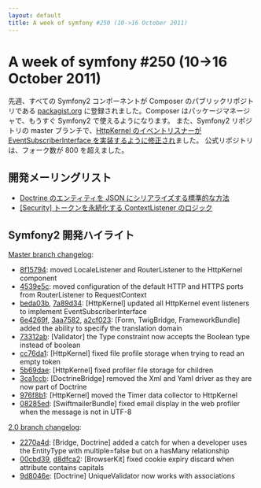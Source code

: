 ```yaml
---
layout: default
title: A week of symfony #250 (10->16 October 2011)
---
```


A week of symfony #250 (10->16 October 2011)
============================================

先週、すべての Symfony2 コンポーネントが Composer のパブリックリポジトリである [packagist.org](http://packagist.org/) に登録されました。Composer はパッケージマネージャで、もうすぐ Symfony2 で使えるようになります。
また、Symfony2 リポジトリの master ブランチで、[HttpKernel のイベントリスナーが EventSubscriberInterface を実装するように修正され](https://github.com/symfony/symfony/commit/beda03ba96b847fb6bcf2d7aed2893c978ec2565)ました。
公式リポジトリは、フォーク数が 800 を超えました。
 
開発メーリングリスト
--------------------

  * [Doctrine のエンティティを JSON にシリアライズする標準的な方法](https://groups.google.com/forum/#!topic/symfony-devs/GIOXA3GFspQ)
  * [\[Security\] トークンを永続化する ContextListener のロジック](https://groups.google.com/forum/#!topic/symfony-devs/ojLvh0WUbfo)

Symfony2 開発ハイライト
-----------------------

[Master branch changelog](http://github.com/symfony/symfony/commits/master):

  * [8f15794](http://github.com/symfony/symfony/commit/8f157942740b61a140997c3e2bfcb8326606e3b7 "8f157942740b61a140997c3e2bfcb8326606e3b7 commit on github"): moved LocaleListener and RouterListener to the HttpKernel component
  * [4539e5c](http://github.com/symfony/symfony/commit/4539e5c554e71d53ae6d4b3b48681fea60d0fd90 "4539e5c554e71d53ae6d4b3b48681fea60d0fd90 commit on github"): moved configuration of the default HTTP and HTTPS ports from RouterListener to RequestContext
  * [beda03b](http://github.com/symfony/symfony/commit/beda03ba96b847fb6bcf2d7aed2893c978ec2565 "beda03ba96b847fb6bcf2d7aed2893c978ec2565 commit on github"), [7a89d34](http://github.com/symfony/symfony/commit/7a89d34872e82fcc67efef7a709e8501351d6bac "7a89d34872e82fcc67efef7a709e8501351d6bac commit on github"): \[HttpKernel\] updated all HttpKernel event listeners to implement EventSubscriberInterface
  * [6e4269f](http://github.com/symfony/symfony/commit/6e4269f9eb944c879c563b701cbf203ac3a48056 "6e4269f9eb944c879c563b701cbf203ac3a48056 commit on github"), [3aa7582](http://github.com/symfony/symfony/commit/3aa75828b01149a8ea6fbe18f27d1fd27f96bd35 "3aa75828b01149a8ea6fbe18f27d1fd27f96bd35 commit on github"), [a2cf023](http://github.com/symfony/symfony/commit/a2cf023da1e3bc58cd1f3acae9d186cba0aea1dc "a2cf023da1e3bc58cd1f3acae9d186cba0aea1dc commit on github"): \[Form, TwigBridge, FrameworkBundle\] added the ability to specify the translation domain
  * [73312ab](http://github.com/symfony/symfony/commit/73312ab5e9321bb586fd2e7f7503b01554875969 "73312ab5e9321bb586fd2e7f7503b01554875969 commit on github"): \[Validator\] the Type constraint now accepts the Boolean type instead of boolean
  * [cc76da1](http://github.com/symfony/symfony/commit/cc76da1144bbeb57db6faafcfd2242e055276275 "cc76da1144bbeb57db6faafcfd2242e055276275 commit on github"): \[HttpKernel\] fixed file profile storage when trying to read an empty token
  * [5b69dae](http://github.com/symfony/symfony/commit/5b69dae9c8384a3e8c0cbc1a2ec5dc4fa44d05d3 "5b69dae9c8384a3e8c0cbc1a2ec5dc4fa44d05d3 commit on github"): \[HttpKernel\] fixed profiler file storage for children
  * [3ca1ccb](http://github.com/symfony/symfony/commit/3ca1ccbf6764de5e2d48b2ddabdd2f1eb7075459 "3ca1ccbf6764de5e2d48b2ddabdd2f1eb7075459 commit on github"): \[DoctrineBridge\] removed the Xml and Yaml driver as they are now part of Doctrine
  * [976f8b1](http://github.com/symfony/symfony/commit/976f8b10fa6bf4505cab6fcec07ff1d73a281994 "976f8b10fa6bf4505cab6fcec07ff1d73a281994 commit on github"): \[HttpKernel\] moved the Timer data collector to HttpKernel
  * [08285ed](http://github.com/symfony/symfony/commit/08285edef973a0c2392503ba499d761e086c49d2 "08285edef973a0c2392503ba499d761e086c49d2 commit on github"): \[SwiftmailerBundle\] fixed email display in the web profiler when the message is not in UTF-8

[2.0 branch changelog](http://github.com/symfony/symfony/commits/2.0):

  * [2270a4d](http://github.com/symfony/symfony/commit/2270a4da5ad24fec70142301ee01935efa2e78c9 "2270a4da5ad24fec70142301ee01935efa2e78c9 commit on github"): \[Bridge, Doctrine\] added a catch for when a developer uses the EntityType with multiple=false but on a hasMany relationship
  * [00cbd39](http://github.com/symfony/symfony/commit/00cbd398135b865478fa63278e667421368525c5 "00cbd398135b865478fa63278e667421368525c5 commit on github"), [d8dfca2](http://github.com/symfony/symfony/commit/d8dfca21f2a61861f3b00114d876210171be446c "d8dfca21f2a61861f3b00114d876210171be446c commit on github"): \[BrowserKit\] fixed cookie expiry discard when attribute contains capitals
  * [9d8046e](http://github.com/symfony/symfony/commit/9d8046e40739d275de3049283fe934f5de4ae98c "9d8046e40739d275de3049283fe934f5de4ae98c commit on github"): \[Doctrine\] UniqueValidator now works with associations


